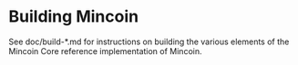 Building Mincoin
================

See doc/build-*.md for instructions on building the various
elements of the Mincoin Core reference implementation of Mincoin.
